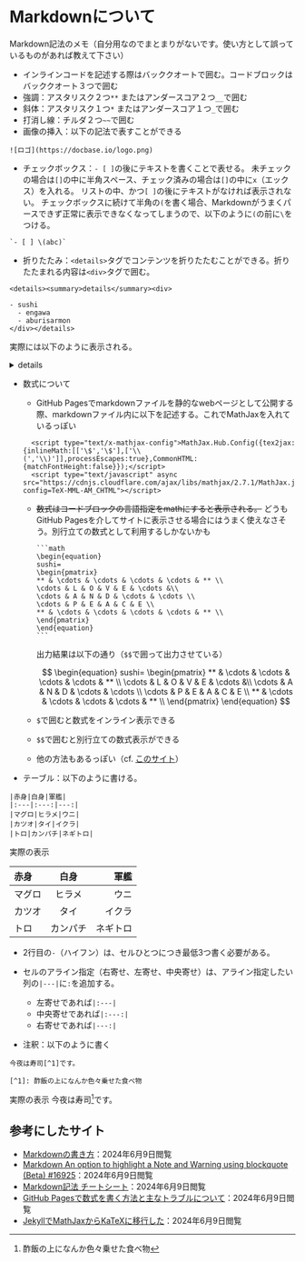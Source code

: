<script type="text/x-mathjax-config">MathJax.Hub.Config({tex2jax:{inlineMath:[['\$','\$'],['\\(','\\)']],processEscapes:true},CommonHTML: {matchFontHeight:false}});</script>
<script type="text/javascript" async src="https://cdnjs.cloudflare.com/ajax/libs/mathjax/2.7.1/MathJax.js?config=TeX-MML-AM_CHTML"></script>


# Markdownについて

Markdown記法のメモ（自分用なのでまとまりがないです。使い方として誤っているものがあれば教えて下さい）

- インラインコードを記述する際はバッククオートで囲む。コードブロックはバッククオート３つで囲む
- 強調：アスタリスク２つ`**` またはアンダースコア２つ`__`で囲む
- 斜体：アスタリスク１つ`*` またはアンダースコア１つ`_`で囲む
- 打消し線：チルダ２つ`~~`で囲む
- 画像の挿入：以下の記法で表すことができる

```
![ロゴ](https://docbase.io/logo.png)
```

- チェックボックス：`- [ ]`の後にテキストを書くことで表せる。
未チェックの場合は`[]`の中に半角スペース、チェック済みの場合は`[]`の中に`x`（エックス）を入れる。
リストの中、かつ`[ ]`の後にテキストがなければ表示されない。
チェックボックスに続けて半角の`(`を書く場合、Markdownがうまくパースできず正常に表示できなくなってしまうので、以下のように`(`の前に`\`をつける。

```
`- [ ] \(abc)`
```

- 折りたたみ：`<details>`タグでコンテンツを折りたたむことができる。折りたたまれる内容は`<div>`タグで囲む。

```
<details><summary>details</summary><div>

- sushi
  - engawa
  - aburisarmon
</div></details>
```

実際には以下のように表示される。
<details><summary>details</summary><div>

- sushi
  - engawa
  - aburisarmon
</div></details>

- 数式について
  - GitHub Pagesでmarkdownファイルを静的なwebページとして公開する際、markdownファイル内に以下を記述する。これでMathJaxを入れているっぽい
  
  ```
    <script type="text/x-mathjax-config">MathJax.Hub.Config({tex2jax:{inlineMath:[['\$','\$'],['\\(','\\)']],processEscapes:true},CommonHTML: {matchFontHeight:false}});</script>
    <script type="text/javascript" async src="https://cdnjs.cloudflare.com/ajax/libs/mathjax/2.7.1/MathJax.js?config=TeX-MML-AM_CHTML"></script>
  ```

  - ~~数式はコードブロックの言語指定をmathにすると表示される。~~
  どうもGitHub Pagesを介してサイトに表示させる場合にはうまく使えなさそう。別行立ての数式として利用するしかないかも
    
    ````
    ```math
    \begin{equation}
    sushi=
    \begin{pmatrix}
    ** & \cdots & \cdots & \cdots & \cdots & ** \\
    \cdots & L & O & V & E & \cdots &\\
    \cdots & A & N & D & \cdots & \cdots \\
    \cdots & P & E & A & C & E \\
    ** & \cdots & \cdots & \cdots & \cdots & ** \\
    \end{pmatrix}
    \end{equation}
    ```
    ````

    出力結果は以下の通り（`$$`で囲って出力させている）

    $$
    \begin{equation}
    sushi=
    \begin{pmatrix}
    ** & \cdots & \cdots & \cdots & \cdots & ** \\
    \cdots & L & O & V & E & \cdots &\\
    \cdots & A & N & D & \cdots & \cdots \\
    \cdots & P & E & A & C & E \\
    ** & \cdots & \cdots & \cdots & \cdots & ** \\
    \end{pmatrix}
    \end{equation}
    $$

  - `$`で囲むと数式をインライン表示できる
  - `$$`で囲むと別行立ての数式表示ができる
  - 他の方法もあるっぽい（cf. [このサイト](https://tex2e.github.io/blog/latex/mathjax-to-katex)）

- テーブル：以下のように書ける。

```
|赤身|白身|軍艦|
|:---|:---:|---:|
|マグロ|ヒラメ|ウニ|
|カツオ|タイ|イクラ|
|トロ|カンパチ|ネギトロ|
```

実際の表示

|赤身|白身|軍艦|
|:---|:---:|---:|
|マグロ|ヒラメ|ウニ|
|カツオ|タイ|イクラ|
|トロ|カンパチ|ネギトロ|

  - 2行目の`-`（ハイフン）は、セルひとつにつき最低3つ書く必要がある。
  - セルのアライン指定（右寄せ、左寄せ、中央寄せ）は、アライン指定したい列の`|---|`に`:`を追加する。
    - 左寄せであれば`|:---|`
    - 中央寄せであれば`|:---:|`
    - 右寄せであれば`|---:|`

- 注釈：以下のように書く

```
今夜は寿司[^1]です。

[^1]: 酢飯の上になんか色々乗せた食べ物
```

実際の表示
今夜は寿司[^1]です。

## 参考にしたサイト
- [Markdownの書き方](https://help.docbase.io/posts/13697)：2024年6月9日閲覧
- [Markdown An option to highlight a Note and Warning using blockquote (Beta) #16925](https://github.com/orgs/community/discussions/16925)：2024年6月9日閲覧
- [Markdown記法 チートシート](https://qiita.com/Qiita/items/c686397e4a0f4f11683d)：2024年6月9日閲覧
- [GitHub Pagesで数式を書く方法と主なトラブルについて](https://qiita.com/BurnEtz/items/e79999264125eb128ae7)：2024年6月9日閲覧
- [JekyllでMathJaxからKaTeXに移行した](https://tex2e.github.io/blog/latex/mathjax-to-katex)：2024年6月9日閲覧

<!-- 脚注 -->
[^1]: 酢飯の上になんか色々乗せた食べ物
[^2]: https://github.com/orgs/community/discussions/16925
[^3]: https://roboin.io/article/2024/01/20/note-info-not-work-in-markdown/